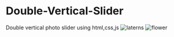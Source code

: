 # Double-Vertical-Slider
Double vertical photo slider using html,css,js
![laterns](https://github.com/Ashna2002/Double-Vertical-Slider/assets/83365125/7ac70954-6aec-4d74-be27-799a87a45360)
![flower](https://github.com/Ashna2002/Double-Vertical-Slider/assets/83365125/67968093-4dc1-4bb9-aa65-45e46c15dfc5)
